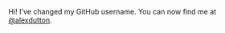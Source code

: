 Hi! I've changed my GitHub username. You can now find me at [@alexdutton](https://github.com/alexdutton).
